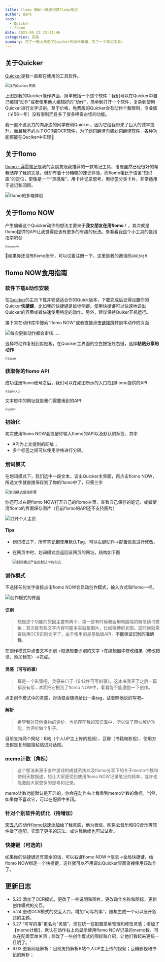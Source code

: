 ```yaml
---
title: flomo NOW——快速创建flomo笔记
author: Hank
tags:
  - Quicker
  - flomo
date: 2021-05-22 23:41:46
categories: 实践
summary: 花了一晚上熟悉了Quicker的动作编辑，写了一个笔记工具~
---
```

## 关于Quicker
[Quicker](https://getquicker.net/)是我一直都在使用的工具软件。

<img src="https://my-picbed.oss-cn-hangzhou.aliyuncs.com/img/20210523194705.png" alt="我的Quicker界面" style="zoom:80%;" />

上图是我的Quicker操作界面，简单概括一下这个软件：我们可以在Quicker中自己编辑“动作”或者使用他人编辑好的“动作”，简单到打开一个软件，复杂到使用Quicker进行文字识别。至于价格，免费版的Quicker会有动作个数限制，专业版（￥56一年）没有限制而且多了很多稀奇古怪的功能。

我一直不遗余力的向身边的同学安利Quicker，因为它给我带来了巨大的效率提升，而且我不必为了OCR装OCR软件，为了划词翻译而装划词翻译软件，各种功能都能在Quciker中实现🤣
## 关于flomo
[flomo · 浮墨笔记](https://flomoapp.com/)是我的女朋友跟我推荐的一款笔记工具，语雀虽然已经很好的帮我储存了我的文章，但却有着十分糟糕的速记体验，而flomo相比于语雀“知识库”的定位，更像是一个“灵感库”，用卡片记录思考，用标签分类卡片，非常适用于速记和回顾。

![flomo的多端体验](https://flomo.oss-cn-shanghai.aliyuncs.com/resource/home/202103/pic_feature_product.png)

## 关于flomo NOW

产生编辑这个Quicker动作的想法主要来于**我女朋友在用flomo！**，其次就是flomo提供的API让我觉得应该有更多的有趣的玩法。来看看我这个小工具的食用指南吧😊

<img src="https://flomo.oss-cn-shanghai.aliyuncs.com/resource/home/202103/pic_feature_api.png" alt="flomo的API" style="zoom:50%;" />

🎈如果你还没有flomo账号，可以试着注册一下，这里是我的邀请码`ODE3NjM`

## flomo NOW食用指南

### 软件下载&动作安装

在[Quicker](https://getquicker.net/)的主页下载并安装适合你的Quick版本，下载完成后记得设置你的Quicker**快捷键**，比如我的快捷键是鼠标侧键。使用快捷键可以快速地调出Quicker的界面或者快速使用特定的动作。另外，建议保持Quiker开机运行。

接下来在动作库中搜索“flomo NOW”或者直接点击[链接](https://getquicker.net/Sharedaction?code=d8de6a72-bc82-4c7d-32f5-08d91d10afcd&fromMyShare=true)跳转到本动作的页面

![每次更新动作都会审核……](https://my-picbed.oss-cn-hangzhou.aliyuncs.com/img/20210527104725.png)

选择将动作复制到剪贴板，在Quicker主界面的空白按钮处右键，选择**粘贴分享的动作**

<img src="https://my-picbed.oss-cn-hangzhou.aliyuncs.com/img/20210524094708.png" alt="安装动作" style="zoom:50%;" />

### 获取你的flomo API

成功注册flomo账号之后，我们可以在如图所示的入口找到flomo提供的API

<img src="https://my-picbed.oss-cn-hangzhou.aliyuncs.com/img/20210523010615.png" alt="获取API入口" style="zoom:50%;" />

文本框中的网址就是我们需要用到的API

<img src="https://my-picbed.oss-cn-hangzhou.aliyuncs.com/img/20210523010920.png" alt="记录API" style="zoom:50%;" />

### 初始化

初次使用flomo NOW会提醒你输入flomo的API以及默认的标签，其中

+ API为上文提到的网址；
+ 多个标签之间可以使用空格进行分隔。

### 划词模式

在划词模式下，我们选中一段文本，调出Quicker主界面，再点击flomo NOW，所选文字就直接保存到了你的flomo中了，只需三步

<img src="https://my-picbed.oss-cn-hangzhou.aliyuncs.com/img/20210523195843.png" alt="划词模式使用步骤" style="zoom:80%;" />

你还可以右键flomo NOW打开自己的flomo主页，查看自己保存的笔记，或者使用flomo的界面保存图片（目前flomo的API还不支持图片）

![打开个人主页](https://my-picbed.oss-cn-hangzhou.aliyuncs.com/img/20210527104920.png)

#### Tips

+ 划词模式下，所有笔记都使用默认Tag，可以右键动作→配置信息进行修改。

+ 在网页中时，划词模式会返回该网页的网址，结构如下图

  <img src="https://my-picbed.oss-cn-hangzhou.aliyuncs.com/img/20210523014521.png" alt="划词模式产生的默认卡片形式" style="zoom:80%;" />

### 创作模式

不选择任何文字直接点击flomo NOW会启动创作模式，输入方式和flomo一样。

![创作模式的界面](https://my-picbed.oss-cn-hangzhou.aliyuncs.com/image-20210603203325999.png)

#### 识别

> 想做这个功能的原因主要有两个，第一是有时候我会用电脑端的微信读书~~摸鱼~~；其次是有些文字内容可能本来就是图片，比如微博的长图。这时候就需要动用OCR识别文字了，由于使用的是基础版API，**不能保证识别的准确性**。

在创作模式中点击文本识别→框选想要识别的文字→在编辑器中修改结果（修改错误，添加标签）→完成。

#### 灵感（可写的事）

> 算是一个彩蛋吧，灵感来自于《642件可写的事》，这本书我买了之后一篇都没有写...试着把它搬到了flomo NOW中，看看能不能激励一下创作。

点击创作模式中的灵感，对话框会随机给出一条tag，试着照他说的写吧~

#### 解析

> 希望我对其他事物的评价，也能存在我的知识库中，所以做了网址解析功能，为评价做个引子。

目前支持两个网站：B站（个人UP主上传的视频），豆瓣（书籍和影视），使用方法都是复制链接粘贴进对话框。

### memo计数（角标）

> 这个想法来源于各种游戏的成就系统以及flomo分享下的关于memo个数和使用天数描述，想让大家感受到使用flomo NOW记录笔记的频率，或许也能激励大家更多的思考和记录。

memo计数功能默认是开启的，你会在动作右上角看到memo计数的角标。当然，如果你不喜欢它，可以在配置中关闭。

### 针对个别软件的优化（待增加）

[宋五八](https://getquicker.net/User/Actions/64068-宋五八)的动作[flomo快速添加](https://getquicker.net/Sharedaction?code=65e9bd9e-ef03-42ba-a1f1-08d89ff18571)给了我灵感，他为微信、网易云音乐和QQ音乐等软件做了适配，实现了更多的玩法。或许我后续也可试试看。

### 快捷键（可选的）

如果你的快捷键还有空余的话，可以右键flomo NOW→信息→全局快捷键，给flomo NOW绑定一个快捷键，这样就可以不用调出Quicker界面直接使用该动作了。

## 更新日志

+ 5.23 添加了OCR模式，更改了一些说明和图片，更改动作名称和图标，更新创作模式的交互。
+ 5.24 更改OCR模式的交互入口，增加“可写的事”，随机生成一个可以展开叙述的主题。
+ 5.27 “可写的事”更名为“灵感”，现在统一在配置菜单管理和修改灵感；增加了【memo计数】，默认在动作右上角显示使用flomo NOW记录的memo数，可以在配置菜单关闭；修改了一些创作模式的图标和介绍，让他们看起来更统一且明了。‘
+ 6.03 更新网址解析：目前支持解析B站个人UP主上传的视频；豆瓣影视和书记的解析；

